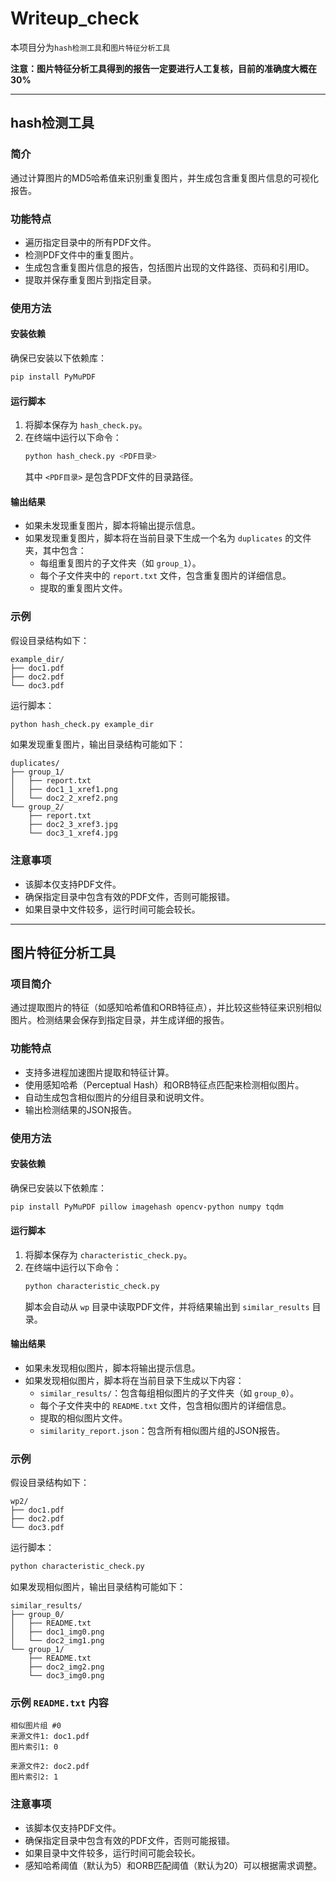 # Writeup_check

本项目分为`hash检测工具`和`图片特征分析工具`

**注意：图片特征分析工具得到的报告一定要进行人工复核，目前的准确度大概在30%**

---

## hash检测工具

### 简介
通过计算图片的MD5哈希值来识别重复图片，并生成包含重复图片信息的可视化报告。

### 功能特点
- 遍历指定目录中的所有PDF文件。
- 检测PDF文件中的重复图片。
- 生成包含重复图片信息的报告，包括图片出现的文件路径、页码和引用ID。
- 提取并保存重复图片到指定目录。

### 使用方法

#### 安装依赖
确保已安装以下依赖库：
```bash
pip install PyMuPDF
```

#### 运行脚本
1. 将脚本保存为 `hash_check.py`。
2. 在终端中运行以下命令：
   ```bash
   python hash_check.py <PDF目录>
   ```
   其中 `<PDF目录>` 是包含PDF文件的目录路径。

#### 输出结果
- 如果未发现重复图片，脚本将输出提示信息。
- 如果发现重复图片，脚本将在当前目录下生成一个名为 `duplicates` 的文件夹，其中包含：
  - 每组重复图片的子文件夹（如 `group_1`）。
  - 每个子文件夹中的 `report.txt` 文件，包含重复图片的详细信息。
  - 提取的重复图片文件。

### 示例
假设目录结构如下：
```
example_dir/
├── doc1.pdf
├── doc2.pdf
└── doc3.pdf
```
运行脚本：
```bash
python hash_check.py example_dir
```
如果发现重复图片，输出目录结构可能如下：
```
duplicates/
├── group_1/
│   ├── report.txt
│   ├── doc1_1_xref1.png
│   └── doc2_2_xref2.png
└── group_2/
    ├── report.txt
    ├── doc2_3_xref3.jpg
    └── doc3_1_xref4.jpg
```

### 注意事项
- 该脚本仅支持PDF文件。
- 确保指定目录中包含有效的PDF文件，否则可能报错。
- 如果目录中文件较多，运行时间可能会较长。

---

## 图片特征分析工具

### 项目简介
通过提取图片的特征（如感知哈希值和ORB特征点），并比较这些特征来识别相似图片。检测结果会保存到指定目录，并生成详细的报告。

### 功能特点
- 支持多进程加速图片提取和特征计算。
- 使用感知哈希（Perceptual Hash）和ORB特征点匹配来检测相似图片。
- 自动生成包含相似图片的分组目录和说明文件。
- 输出检测结果的JSON报告。

### 使用方法

#### 安装依赖
确保已安装以下依赖库：
```bash
pip install PyMuPDF pillow imagehash opencv-python numpy tqdm
```

#### 运行脚本
1. 将脚本保存为 `characteristic_check.py`。
2. 在终端中运行以下命令：
   ```bash
   python characteristic_check.py
   ```
   脚本会自动从 `wp` 目录中读取PDF文件，并将结果输出到 `similar_results` 目录。

#### 输出结果
- 如果未发现相似图片，脚本将输出提示信息。
- 如果发现相似图片，脚本将在当前目录下生成以下内容：
  - `similar_results/`：包含每组相似图片的子文件夹（如 `group_0`）。
  - 每个子文件夹中的 `README.txt` 文件，包含相似图片的详细信息。
  - 提取的相似图片文件。
  - `similarity_report.json`：包含所有相似图片组的JSON报告。

### 示例
假设目录结构如下：
```
wp2/
├── doc1.pdf
├── doc2.pdf
└── doc3.pdf
```
运行脚本：
```bash
python characteristic_check.py
```
如果发现相似图片，输出目录结构可能如下：
```
similar_results/
├── group_0/
│   ├── README.txt
│   ├── doc1_img0.png
│   └── doc2_img1.png
└── group_1/
    ├── README.txt
    ├── doc2_img2.png
    └── doc3_img0.png
```

### 示例 `README.txt` 内容
```
相似图片组 #0
来源文件1: doc1.pdf
图片索引1: 0

来源文件2: doc2.pdf
图片索引2: 1
```

### 注意事项
- 该脚本仅支持PDF文件。
- 确保指定目录中包含有效的PDF文件，否则可能报错。
- 如果目录中文件较多，运行时间可能会较长。
- 感知哈希阈值（默认为5）和ORB匹配阈值（默认为20）可以根据需求调整。
